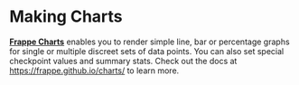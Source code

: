 <!-- base_template: frappe_io/www/frappe/frappe_base.html --><!-- add-breadcrumbs -->
# Making Charts

[**Frappe Charts**](https://frappe.github.io/charts/) enables you to render simple line, bar or percentage graphs for single or multiple discreet sets of data points. You can also set special checkpoint values and summary stats. Check out the docs at https://frappe.github.io/charts/ to learn more.